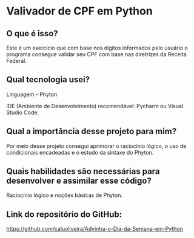 # Valivador de CPF em Python

## O que é isso?
Este é um exercício que com base nos dígitos informados pelo usuário o programa consegue validar seu CPF com base nas diretrizes da Receita Federal. 

## Qual tecnologia usei?
Linguagem - Phyton

IDE (Ambiente de Desenvolvimento) recomendável: Pycharm ou Visual Studio Code.

## Qual a importância desse projeto para mim?
Por meio desse projeto consegui aprimorar o raciocínio lógico, o uso de condicionais encadeadas e o estudo da sintaxe do Phyton.

## Quais habilidades são necessárias para desenvolver e assimilar esse código?
Raciocínio lógico e noções básicas de Phyton.

## Link do repositório do GitHub:
https://github.com/caluoliveira/Advinha-o-Dia-da-Semana-em-Python
